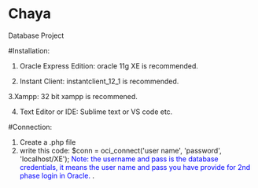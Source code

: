 # Chaya
Database Project

#Installation:
1. Oracle Express Edition: 
oracle 11g XE is recommended.

2. Instant Client:
instantclient_12_1 is recommended.

3.Xampp:
32 bit xampp is recommened. 

4. Text Editor or IDE:
Sublime text or VS code etc.

#Connection:
1. Create a .php file
2. write this code: $conn = oci_connect('user name', 'password', 'localhost/XE');
<span style="color:blue">Note: the username and pass is the database credentials, it means the user name and pass you have provide for 2nd phase login in Oracle.
</span>.





